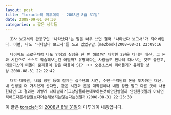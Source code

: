 ```yaml
---
layout: post
title: "toracle의 미투데이 - 2008년 8월 31일"
date: 2008-09-01 04:30
categories: ⊙ 짧은 생각들
---
```



    
      조사 보고서의 관용구인 '나타났다'는 말을 너무 쓰면 결국 '나타났다 보고서'가 되어버린다. 이런, 나도 '나타났다 보고서'를 쓰고 있었구만.(me2book)2008-08-31 22:09:16

      데이비드 소로우처럼 나도 인생의 실험을 한 번 해볼까? 대학원 2년을 다니는 대신, 그 돈과 시간으로 스스로 학습해보는건 어떨까? 유명하다는 사람들도 만나러 다녀보는 것도 좋겠고, 에르되스의 떠돌이 문제풀이 같은 떠돌이 SI? ㅋㅋ 오픈소스에 뛰어들기? 유쾌한 상상.2008-08-31 22:22:42

      대학-대학원, 내집 장만 등에 길게는 십수년의 시간, 수천-수억원의 돈을 투자하는 대신, 내 인생을 더 가치있게 산다면, 같은 시간과 돈을 대학원이나 내집 장만 말고 다른 곳에 사용한다면 그 결과는 어떻게 나타날까?(그냥남들하는대로하는것이안전빵일까 안전한것일까 아니면 적어도다른사람들보다더손해보지는않는다는것일까)2008-08-31 22:25:38

    
    

이 글은 [toracle](http://me2day.net/toracle)님의 [2008년 8월 31일](http://me2day.net/toracle/2008/08/31#13:09:16)의 미투데이 내용입니다.


   
       
